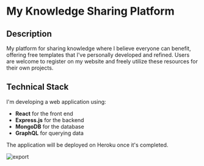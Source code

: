 # My Knowledge Sharing Platform

## Description
My platform for sharing knowledge where I believe everyone can benefit, offering free templates that I've personally developed and refined. Users are welcome to register on my website and freely utilize these resources for their own projects.

## Technical Stack
I'm developing a web application using:
- **React** for the front end
- **Express.js** for the backend
- **MongoDB** for the database
- **GraphQL** for querying data

The application will be deployed on Heroku once it's completed.

![export](https://i.imgur.com/MDrsXxw.png)
